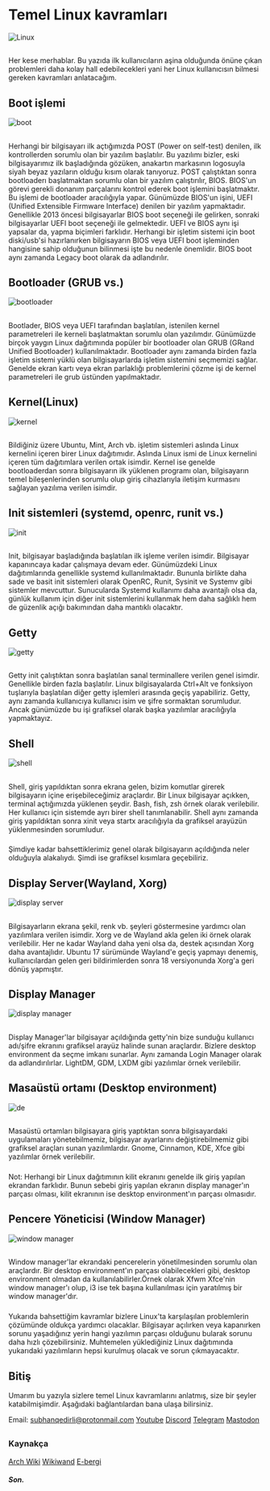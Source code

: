 # Temel Linux kavramları
![Linux](https://i.imgur.com/gaLZ7nO.png)
## 
Her kese merhablar. Bu yazıda ilk kullanıcıların aşina olduğunda önüne çıkan problemleri daha kolay hall edebilecekleri yani her Linux kullanıcısın bilmesi gereken kavramları anlatacağım.
## Boot işlemi
![boot](https://i.imgur.com/KGE3qy2.png)
## 
Herhangi bir bilgisayarı ilk açtığımızda POST (Power on self-test) denilen, ilk kontrollerden sorumlu olan bir yazılım başlatılır. Bu yazılımı bizler, eski bilgisayarımız ilk başladığında gözüken, anakartın markasının logosuyla siyah beyaz yazıların olduğu kısım olarak tanıyoruz. POST çalıştıktan sonra bootloaderı başlatmaktan sorumlu olan bir yazılım çalıştırılır, BIOS. BIOS'un görevi gerekli donanım parçalarını kontrol ederek boot işlemini başlatmaktır. Bu işlemi de bootloader aracılığıyla yapar. Günümüzde BIOS'un işini, UEFI (Unified Extensible Firmware Interface) denilen bir yazılım yapmaktadır. Genellikle 2013 öncesi bilgisayarlar BIOS boot seçeneği ile gelirken, sonraki bilgisayarlar UEFI boot seçeneği ile gelmektedir. UEFI ve BIOS aynı işi yapsalar da, yapma biçimleri farklıdır. Herhangi bir işletim sistemi için boot diski/usb'si hazırlanırken bilgisayarın BIOS veya UEFI boot işleminden hangisine sahip olduğunun bilinmesi işte bu nedenle önemlidir. BIOS boot aynı zamanda Legacy boot olarak da adlandırılır.
## Bootloader (GRUB vs.)
![bootloader](https://i.imgur.com/m0UBuLC.png)
##  
Bootlader, BIOS veya UEFI tarafından başlatılan, istenilen kernel parametreleri ile kerneli başlatmaktan sorumlu olan yazılımdır. Günümüzde birçok yaygın Linux dağıtımında popüler bir bootloader olan GRUB (GRand Unified Bootloader) kullanılmaktadır. Bootloader aynı zamanda birden fazla işletim sistemi yüklü olan bilgisayarlarda işletim sistemini seçmemizi sağlar. Genelde ekran kartı veya ekran parlaklığı problemlerini çözme işi de kernel parametreleri ile grub üstünden yapılmaktadır.

## Kernel(Linux)
![kernel](https://i.imgur.com/a2nBihB.png)
##  
Bildiğiniz üzere Ubuntu, Mint, Arch vb. işletim sistemleri aslında Linux kernelini içeren birer Linux dağıtımıdır. Aslında Linux ismi de Linux kernelini içeren tüm dağıtımlara verilen ortak isimdir. Kernel ise genelde bootloaderdan sonra bilgisayarın ilk yüklenen programı olan, bilgisayarın temel bileşenlerinden sorumlu olup giriş cihazlarıyla iletişim kurmasını sağlayan yazılıma verilen isimdir.
## Init sistemleri (systemd, openrc, runit vs.)
![init](https://i.imgur.com/4GVsLVs.jpg)
##  
Init, bilgisayar başladığında başlatılan ilk işleme verilen isimdir. Bilgisayar kapanıncaya kadar çalışmaya devam eder. Günümüzdeki Linux dağıtımlarında genellikle systemd kullanılmaktadır. Bununla birlikte daha sade ve basit init sistemleri olarak OpenRC, Runit, Sysinit ve Systemv gibi sistemler mevcuttur. Sunucularda Systemd kullanımı daha avantajlı olsa da, günlük kullanım için diğer init sistemlerini kullanmak hem daha sağlıklı hem de güzenlik açığı bakımından daha mantıklı olacaktır.

## Getty
![getty](https://i.imgur.com/jYwzQE6.png)
##  
Getty init çalıştıktan sonra başlatılan sanal terminallere verilen genel isimdir. Genellikle birden fazla başlatılır. Linux bilgisayalarda Ctrl+Alt ve fonksiyon tuşlarıyla başlatılan diğer getty işlemleri arasında geçiş yapabiliriz. Getty, aynı zamanda kullanıcıya kullanıcı isim ve şifre sormaktan sorumludur. Ancak günümüzde bu işi grafiksel olarak başka yazılımlar aracılığıyla yapmaktayız.
## Shell
![shell](https://i.imgur.com/IQbKLhT.png)
##   
Shell, giriş yapıldıktan sonra ekrana gelen, bizim komutlar girerek bilgisayarın içine erişebileceğimiz araçlardır. Bir Linux bilgisayar açıkken, terminal açtığımızda yüklenen şeydir. Bash, fish, zsh örnek olarak verilebilir. Her kullanıcı için sistemde ayrı birer shell tanımlanabilir. Shell aynı zamanda giriş yapıldıktan sonra xinit veya startx aracılığıyla da grafiksel arayüzün yüklenmesinden sorumludur.
###     
Şimdiye kadar bahsettiklerimiz genel olarak bilgisayarın açıldığında neler olduğuyla alakalıydı. Şimdi ise grafiksel kısımlara geçebiliriz.
## Display Server(Wayland, Xorg)
![display server](https://i.imgur.com/RliNBDL.png)
##   
Bilgisayarların ekrana şekil, renk vb. şeyleri göstermesine yardımcı olan yazılımlara verilen isimdir. Xorg ve de Wayland akla gelen iki örnek olarak verilebilir. Her ne kadar Wayland daha yeni olsa da, destek açısından Xorg daha avantajlıdır. Ubuntu 17 sürümünde Wayland'e geçiş yapmayı denemiş, kullanıcılardan gelen geri bildirimlerden sonra 18 versiyonunda Xorg'a geri dönüş yapmıştır.
## Display Manager
![display manager](https://i.imgur.com/LLngss9.png)
##  
Display Manager'lar bilgisayar açıldığında getty'nin bize sunduğu kullanıcı adı/şifre ekranını grafiksel arayüz halinde sunan araçlardır. Bizlere desktop environment da seçme imkanı sunarlar. Aynı zamanda Login Manager olarak da adlandırılırlar. LightDM, GDM, LXDM gibi yazılımlar örnek verilebilir.
## Masaüstü ortamı (Desktop environment)
![de](https://i.imgur.com/YPXJ9XS.png)
##   
Masaüstü ortamları bilgisayara giriş yaptıktan sonra bilgisayardaki uygulamaları yönetebilmemiz, bilgisayar ayarlarını değiştirebilmemiz gibi grafiksel araçları sunan yazılımlardır. Gnome, Cinnamon, KDE, Xfce gibi yazılımlar örnek verilebilir.
###  
Not: Herhangi bir Linux dağıtımının kilit ekranını genelde ilk giriş yapılan ekrandan farklıdır. Bunun sebebi giriş yapılan ekranın display manager'ın parçası olması, kilit ekranının ise desktop environment'ın parçası olmasıdır.
## Pencere Yöneticisi (Window Manager)
![window manager](https://i.imgur.com/ZkJuMbO.png)
##   
Window manager'lar ekrandaki pencerelerin yönetilmesinden sorumlu olan araçlardır. Bir desktop environment'ın parçası olabilecekleri gibi, desktop environment olmadan da kullanılabilirler.Örnek olarak Xfwm Xfce'nin window manager'ı olup, i3 ise tek başına kullanılması için yaratılmış bir window manager'dır.
###  
Yukarıda bahsettiğim kavramlar bizlere Linux'ta karşılaşılan problemlerin çözümünde oldukça yardımcı olacaklar. Bilgisayar açılırken veya kapanırken sorunu yaşadığınız yerin hangi yazılımın parçası olduğunu bularak sorunu daha hızlı çözebilirsiniz. Muhtemelen yüklediğiniz Linux dağıtımında yukarıdaki yazılımların hepsi kurulmuş olacak ve sorun çıkmayacaktır.
##   
## Bitiş
Umarım bu yazıyla sizlere temel Linux kavramlarını anlatmış, size bir şeyler katabilmişimdir. Aşağıdaki bağlantılardan bana ulaşa bilirsiniz.

Email: subhanqedirli@protonmail.com                 [Youtube](https://www.youtube.com/channel/UCCyrdKjOWMQFu4MpAuD9ajg) [Discord](https://discord.gg/jwR4sAYQ5n)  [Telegram](https://t.me/LinuxisnotUNIXchannel) [Mastodon](https://mastodon.social/web/accounts/106607411263382617)  
##   
### Kaynakça
[Arch Wiki](http://wiki.archlinux.org/index.php/Arch_boot_process)
[Wikiwand](http://www.wikiwand.com/en/Linux)
[E-bergi](https://e-bergi.com/y/linux-problem-1/)


##### Son.
